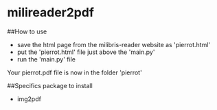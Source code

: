 # milireader2pdf

##How to use
- save the html page from the milibris-reader website as 'pierrot.html'
- put the 'pierrot.html' file just above the 'main.py'
- run the 'main.py' file

Your pierrot.pdf file is now in the folder 'pierrot'

##Specifics package to install
- img2pdf
